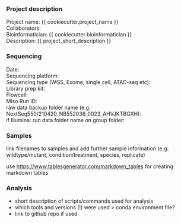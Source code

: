 ### Project description
Project name: {{ cookiecutter.project_name }}   <br>
Collaborators:   <br>
Bioinformatician:  {{ cookiecutter.bioinformatician }}  <br>
Description:  {{ project_short_description }}

### Sequencing
Date:   <br>
Sequencing platform:   <br>
Sequencing type (WGS, Exome, single cell, ATAC-seq etc):   <br>
Library prep kit:    <br>
Flowcell:    <br>
Miso Run ID:     <br>
raw data backup folder name (e.g. NextSeq550/210420_NB552036_0023_AHVJKTBGXH):   <br>
if Illumina: run data folder name on group folder:     <br>

### Samples
link filenames to samples and add further sample information (e.g. wildtype/mutant, condition/treatment, species, replicate)

use https://www.tablesgenerator.com/markdown_tables for creating markdown tables

### Analysis
- short description of scripts/commands used for analysis 
- which tools and versions (!) were used > conda environment file?
- link to github repo if used
